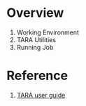 # Overview
1. Working Environment
2. TARA Utilities
3. Running Job

# Reference
1. [TARA user guide](https://thaisc.io/en/docs/) 
